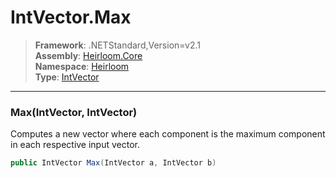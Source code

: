 # IntVector.Max

> **Framework**: .NETStandard,Version=v2.1  
> **Assembly**: [Heirloom.Core][0]  
> **Namespace**: [Heirloom][0]  
> **Type**: [IntVector][1]  

--------------------------------------------------------------------------------

### Max(IntVector, IntVector)

Computes a new vector where each component is the maximum component in each respective input vector.

```cs
public IntVector Max(IntVector a, IntVector b)
```

[0]: ../Heirloom.Core.md
[1]: Heirloom.IntVector.md
